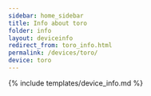 ```yaml
---
sidebar: home_sidebar
title: Info about toro
folder: info
layout: deviceinfo
redirect_from: toro_info.html
permalink: /devices/toro/
device: toro
---
```

{% include templates/device_info.md %}
